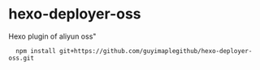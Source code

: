 # hexo-deployer-oss
Hexo plugin of aliyun oss"

```
  npm install git+https://github.com/guyimaplegithub/hexo-deployer-oss.git
```
